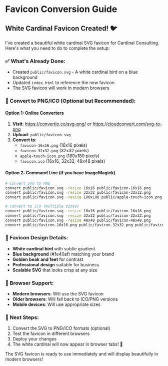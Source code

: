 # Favicon Conversion Guide

## White Cardinal Favicon Created! 🐦

I've created a beautiful white cardinal SVG favicon for Cardinal Consulting. Here's what you need to do to complete the setup:

### ✅ What's Already Done:
- Created `public/favicon.svg` - A white cardinal bird on a blue background
- Updated `index.html` to reference the new favicon
- The SVG favicon will work in modern browsers

### 🔄 Convert to PNG/ICO (Optional but Recommended):

#### Option 1: Online Converters
1. **Visit**: https://convertio.co/svg-png/ or https://cloudconvert.com/svg-to-png
2. **Upload**: `public/favicon.svg`
3. **Convert to**:
   - `favicon-16x16.png` (16x16 pixels)
   - `favicon-32x32.png` (32x32 pixels)
   - `apple-touch-icon.png` (180x180 pixels)
   - `favicon.ico` (16x16, 32x32, 48x48 pixels)

#### Option 2: Command Line (if you have ImageMagick)
```bash
# Convert SVG to PNG
convert public/favicon.svg -resize 16x16 public/favicon-16x16.png
convert public/favicon.svg -resize 32x32 public/favicon-32x32.png
convert public/favicon.svg -resize 180x180 public/apple-touch-icon.png

# Convert to ICO (multiple sizes)
convert public/favicon.svg -resize 16x16 public/favicon-16x16.png
convert public/favicon.svg -resize 32x32 public/favicon-32x32.png
convert public/favicon.svg -resize 48x48 public/favicon-48x48.png
convert public/favicon-16x16.png public/favicon-32x32.png public/favicon-48x48.png public/favicon.ico
```

### 🎨 Favicon Design Details:
- **White cardinal bird** with subtle gradient
- **Blue background** (#1e40af) matching your brand
- **Golden beak and feet** for contrast
- **Professional design** suitable for business
- **Scalable SVG** that looks crisp at any size

### 📱 Browser Support:
- **Modern browsers**: Will use the SVG favicon
- **Older browsers**: Will fall back to ICO/PNG versions
- **Mobile devices**: Will use appropriate sizes

### 🚀 Next Steps:
1. Convert the SVG to PNG/ICO formats (optional)
2. Test the favicon in different browsers
3. Deploy your changes
4. The white cardinal will now appear in browser tabs! 🎉

The SVG favicon is ready to use immediately and will display beautifully in modern browsers! 